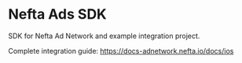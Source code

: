 # Nefta Ads SDK

SDK for Nefta Ad Network and example integration project.

Complete integration guide: https://docs-adnetwork.nefta.io/docs/ios
